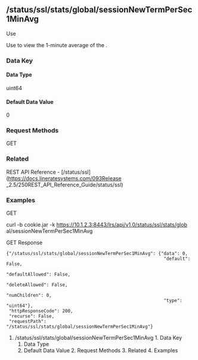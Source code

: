 ## /status/ssl/stats/global/sessionNewTermPerSec1MinAvg

Use

Use to view the 1-minute average of the .

### Data Key

#### Data Type

uint64

#### Default Data Value

0

### Request Methods

GET

### Related

REST API Reference - [/status/ssl](https://docs.lineratesystems.com/093Release
_2.5/250REST_API_Reference_Guide/status/ssl)

### Examples

GET

curl -b cookie.jar -k https://10.1.2.3:8443/lrs/api/v1.0/status/ssl/stats/glob
al/sessionNewTermPerSec1MinAvg

GET Response

    
    {"/status/ssl/stats/global/sessionNewTermPerSec1MinAvg": {"data": 0,
                                                               "default": False,
                                                               "defaultAllowed": False,
                                                               "deleteAllowed": False,
                                                               "numChildren": 0,
                                                               "type": "uint64"},
     "httpResponseCode": 200,
     "recurse": False,
     "requestPath": "/status/ssl/stats/global/sessionNewTermPerSec1MinAvg"}
    

  1. /status/ssl/stats/global/sessionNewTermPerSec1MinAvg
    1. Data Key
      1. Data Type
      2. Default Data Value
    2. Request Methods
    3. Related
    4. Examples

